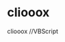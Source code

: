 # cliooox
cliooox
//VBScript
<script language="VBScript"><!--
function getIE()
dim t,l,a,b
set a=document.all.img1
t=document.all.img1.offsetTop
l=document.all.img1.offsetLeft
while a.tagName<>"BODY"
set a = a.offsetParent
t=t+a.offsetTop
l=l+a.offsetLeft
wend
msgbox "top="&t&chr(13)&"left="&l,64,"得到控件的位置"
end function
--></script>
